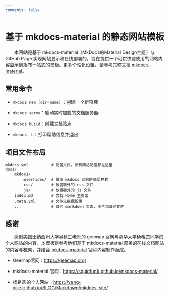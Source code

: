 ```yaml
---
comments: false
---
```


# 基于 mkdocs-material 的静态网站模板



&emsp;&emsp;本网站是基于 mkdocs-material（MkDocs的Material Design主题）与 GitHub Page 实现网站显示和在线部署的，旨在提供一个可供快速使用的网站内容显示到发布一站式的模板。更多个性化设置，请参考完整文档 [mkdocs-material](https://squidfunk.github.io/mkdocs-material/)。



## 常用命令

* `mkdocs new [dir-name]` ：创建一个新项目

* `mkdocs serve`：启动实时加载的文档服务器

* `mkdocs build`：创建文档站点

* `mkdocs -h`：打印帮助信息并退出



## 项目文件布局


```
mkdocs.yml    		# 配置文件，所有网站配置都在这里
docs/
	mkdocs/
		overrides/	# 覆盖 mkdocs 网站的底层样式
		css/		# 放置额外的 css 文件
		js/			# 放置额外的 js 文件
    index.md		# 文档 Home 主页面
	.meta.yml		# 文件元数据设置
	...       		# 其他 markdown 页面，图片和其他文件
```



## 感谢

&emsp;&emsp;感谢美国田纳西州大学吴秋生老师的 geemap 官网与清华大学杨希杰同学的个人网站的内容，本模板是参考他们基于 mkdocs-material 部署的在线文档网站的内容与框架，并结合 [mkdocs-material](https://squidfunk.github.io/mkdocs-material/) 官网内容制作而成。

- Geemap官网：https://geemap.org/

- mkdocs-material 官网：https://squidfunk.github.io/mkdocs-material/

- 杨希杰的个人网站：https://yang-xijie.github.io/BLOG/Markdown/mkdocs-site/



